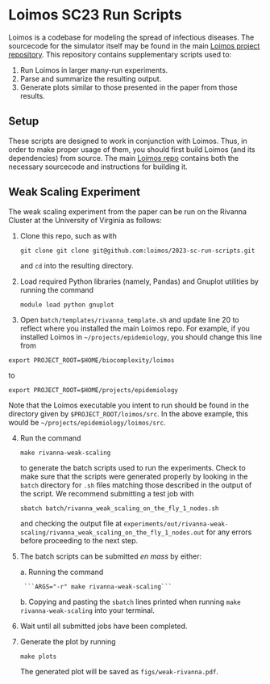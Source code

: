 # Loimos SC23 Run Scripts

Loimos is a codebase for modeling the spread of infectious diseases. The sourcecode for the simulator itself may be found in the main [Loimos project repository](https://github.com/loimos/loimos). This repository contains supplementary scripts used to:
1. Run Loimos in larger many-run experiments.
2. Parse and summarize the resulting output.
3. Generate plots similar to those presented in the paper from those results.

## Setup

These scripts are designed to work in conjunction with Loimos. Thus, in order to make proper usage of them, you should first build Loimos (and its dependencies) from source. The main [Loimos repo](https://github.com/loimos/loimos) contains both the necessary sourcecode and instructions for building it.

## Weak Scaling Experiment

The weak scaling experiment from the paper can be run on the Rivanna Cluster at the University of Virginia as follows:
1. Clone this repo, such as with

    ```git clone git clone git@github.com:loimos/2023-sc-run-scripts.git```

    and `cd` into the resulting directory.    

2. Load required Python libraries (namely, Pandas) and Gnuplot utilities by running the command

    ```module load python gnuplot```

3. Open `batch/templates/rivanna_template.sh` and update line 20 to reflect where you installed the main Loimos repo. For example, if you installed Loimos in `~/projects/epidemiology`, you should change this line from

```export PROJECT_ROOT=$HOME/biocomplexity/loimos```

to

```export PROJECT_ROOT=$HOME/projects/epidemiology```

Note that the Loimos executable you intent to run should be found in the directory given by `$PROJECT_ROOT/loimos/src`. In the above example, this would be `~/projects/epidemiology/loimos/src`.

4. Run the command

    ```make rivanna-weak-scaling```

    to generate the batch scripts used to run the experiments. Check to make sure that the scripts were generated properly by looking in the `batch` directory for `.sh` files matching those described in the output of the script. We recommend submitting a test job with
    
    ```sbatch batch/rivanna_weak_scaling_on_the_fly_1_nodes.sh```
    
    and checking the output file at `experiments/out/rivanna-weak-scaling/rivanna_weak_scaling_on_the_fly_1_nodes.out` for any errors before proceeding to the next step.

5. The batch scripts can be submitted *en mass* by either:

    a. Running the command

        ```ARGS="-r" make rivanna-weak-scaling```

    b. Copying and pasting the `sbatch` lines printed when running `make rivanna-weak-scaling` into your terminal.

6. Wait until all submitted jobs have been completed.

7. Generate the plot by running

    ```make plots```

    The generated plot will be saved as `figs/weak-rivanna.pdf`.